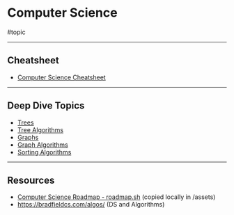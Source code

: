 # Computer Science

#topic

---
## Cheatsheet

- [Computer Science Cheatsheet](topics/computer-science/cheatsheet.md)

---
## Deep Dive Topics

- [Trees](trees.md)
- [Tree Algorithms](tree-algorithms.md)
- [Graphs](graphs.md)
- [Graph Algorithms](graph-algorithms.md)
- [Sorting Algorithms](sorting-algorithms.md)

---
## Resources

- [Computer Science Roadmap - roadmap.sh](https://roadmap.sh/computer-science) (copied locally in /assets)
- https://bradfieldcs.com/algos/ (DS and Algorithms)
